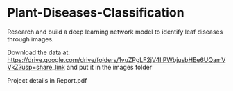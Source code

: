 # Plant-Diseases-Classification
Research and build a deep learning network model to identify leaf diseases through images.

Download the data at: https://drive.google.com/drive/folders/1vuZPgLF2jV4IiPWbjusbHEe6UQamVVkZ?usp=share_link and put it in the images folder

Project details in Report.pdf
